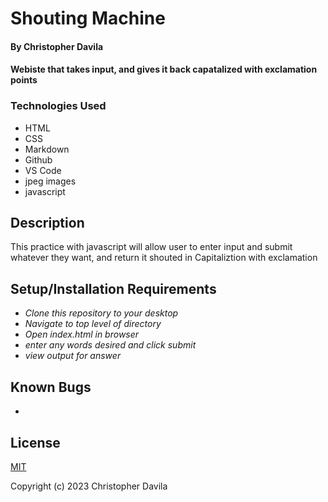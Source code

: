 # Shouting Machine

####  By Christopher Davila

#### Webiste that takes input, and gives it back capatalized with exclamation points 

### Technologies Used

* HTML
* CSS
* Markdown
* Github
* VS Code
* jpeg images
* javascript

## Description

This practice with javascript will allow user to enter input and submit whatever they want, and return it shouted in Capitaliztion with exclamation

## Setup/Installation Requirements

* _Clone this repository to your desktop_
* _Navigate to top level of directory_
* _Open index.html in browser_
* _enter any words desired and click submit_
* _view output for answer_


## Known Bugs

*


## License

[MIT](https://github.com/ChrisRDavila/shoutingmachine/edit/main/LICENSE.txt)

Copyright (c) 2023 Christopher Davila